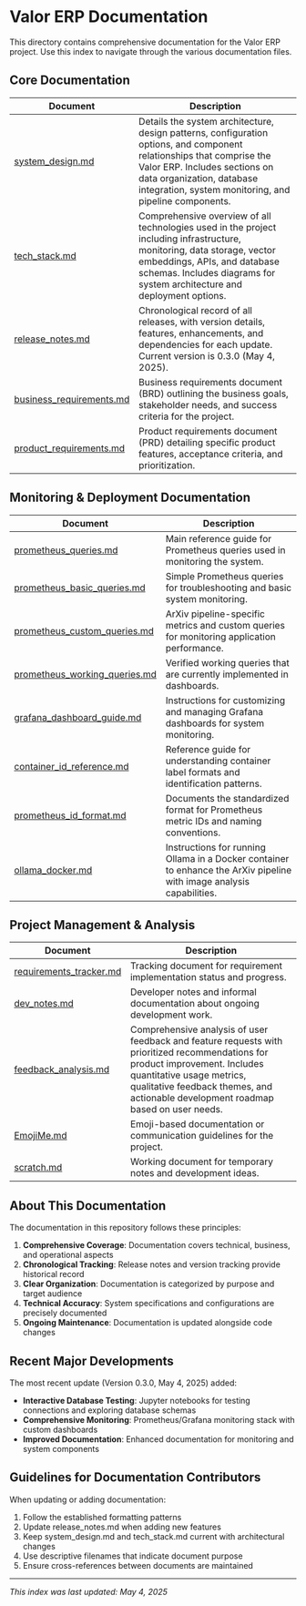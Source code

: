 # Valor ERP Documentation

This directory contains comprehensive documentation for the Valor ERP project. Use this index to navigate through the various documentation files.

## Core Documentation

| Document | Description |
|----------|-------------|
| [system_design.md](./system_design.md) | Details the system architecture, design patterns, configuration options, and component relationships that comprise the Valor ERP. Includes sections on data organization, database integration, system monitoring, and pipeline components. |
| [tech_stack.md](./tech_stack.md) | Comprehensive overview of all technologies used in the project including infrastructure, monitoring, data storage, vector embeddings, APIs, and database schemas. Includes diagrams for system architecture and deployment options. |
| [release_notes.md](./release_notes.md) | Chronological record of all releases, with version details, features, enhancements, and dependencies for each update. Current version is 0.3.0 (May 4, 2025). |
| [business_requirements.md](./business_requirements.md) | Business requirements document (BRD) outlining the business goals, stakeholder needs, and success criteria for the project. |
| [product_requirements.md](./product_requirements.md) | Product requirements document (PRD) detailing specific product features, acceptance criteria, and prioritization. |

## Monitoring & Deployment Documentation

| Document | Description |
|----------|-------------|
| [prometheus_queries.md](./prometheus_queries.md) | Main reference guide for Prometheus queries used in monitoring the system. |
| [prometheus_basic_queries.md](./prometheus_basic_queries.md) | Simple Prometheus queries for troubleshooting and basic system monitoring. |
| [prometheus_custom_queries.md](./prometheus_custom_queries.md) | ArXiv pipeline-specific metrics and custom queries for monitoring application performance. |
| [prometheus_working_queries.md](./prometheus_working_queries.md) | Verified working queries that are currently implemented in dashboards. |
| [grafana_dashboard_guide.md](./grafana_dashboard_guide.md) | Instructions for customizing and managing Grafana dashboards for system monitoring. |
| [container_id_reference.md](./container_id_reference.md) | Reference guide for understanding container label formats and identification patterns. |
| [prometheus_id_format.md](./prometheus_id_format.md) | Documents the standardized format for Prometheus metric IDs and naming conventions. |
| [ollama_docker.md](./ollama_docker.md) | Instructions for running Ollama in a Docker container to enhance the ArXiv pipeline with image analysis capabilities. |

## Project Management & Analysis

| Document | Description |
|----------|-------------|
| [requirements_tracker.md](./requirements_tracker.md) | Tracking document for requirement implementation status and progress. |
| [dev_notes.md](./dev_notes.md) | Developer notes and informal documentation about ongoing development work. |
| [feedback_analysis.md](./feedback_analysis.md) | Comprehensive analysis of user feedback and feature requests with prioritized recommendations for product improvement. Includes quantitative usage metrics, qualitative feedback themes, and actionable development roadmap based on user needs. |
| [EmojiMe.md](./EmojiMe.md) | Emoji-based documentation or communication guidelines for the project. |
| [scratch.md](./scratch.md) | Working document for temporary notes and development ideas. |

## About This Documentation

The documentation in this repository follows these principles:

1. **Comprehensive Coverage**: Documentation covers technical, business, and operational aspects
2. **Chronological Tracking**: Release notes and version tracking provide historical record
3. **Clear Organization**: Documentation is categorized by purpose and target audience
4. **Technical Accuracy**: System specifications and configurations are precisely documented
5. **Ongoing Maintenance**: Documentation is updated alongside code changes

## Recent Major Developments

The most recent update (Version 0.3.0, May 4, 2025) added:

- **Interactive Database Testing**: Jupyter notebooks for testing connections and exploring database schemas
- **Comprehensive Monitoring**: Prometheus/Grafana monitoring stack with custom dashboards
- **Improved Documentation**: Enhanced documentation for monitoring and system components

## Guidelines for Documentation Contributors

When updating or adding documentation:

1. Follow the established formatting patterns
2. Update release_notes.md when adding new features
3. Keep system_design.md and tech_stack.md current with architectural changes
4. Use descriptive filenames that indicate document purpose
5. Ensure cross-references between documents are maintained

---

*This index was last updated: May 4, 2025*
